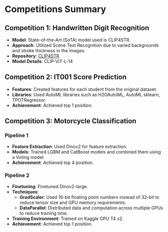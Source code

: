 # Competitions Summary

## Competition 1: Handwritten Digit Recognition
- **Model**: State-of-the-Art (SoTA) model used is CLIP4STR.
- **Approach**: Utilized Scene Text Recognition due to varied backgrounds and stroke thickness in the images.
- **Repository**: [CLIP4STR](https://github.com/VamosC/CLIP4STR)
- **Model Details**: CLIP-ViT-L-14

## Competition 2: IT001 Score Prediction
- **Features**: Created features for each student from the original dataset.
- **Libraries**: Used AutoML libraries such as H2OAutoML, AutoML sklearn, TPOTRegressor.
- **Achievement**: Achieved top 1 position.

## Competition 3: Motorcycle Classification
### Pipeline 1
- **Feature Extraction**: Used Dinov2 for feature extraction.
- **Models**: Trained LGBM and CatBoost models and combined them using a Voting model.
- **Achievement**: Achieved top 4 position.

### Pipeline 2
- **Finetuning**: Finetuned Dinov2-large.
- **Techniques**:
  - **GradScaler**: Used 16-bit floating point numbers instead of 32-bit to reduce tensor size and GPU memory requirements.
  - **DataParallel**: Distributed data and computation across multiple GPUs to reduce training time.
- **Training Environment**: Trained on Kaggle GPU T4 x2.
- **Achievement**: Achieved top 1 position.
